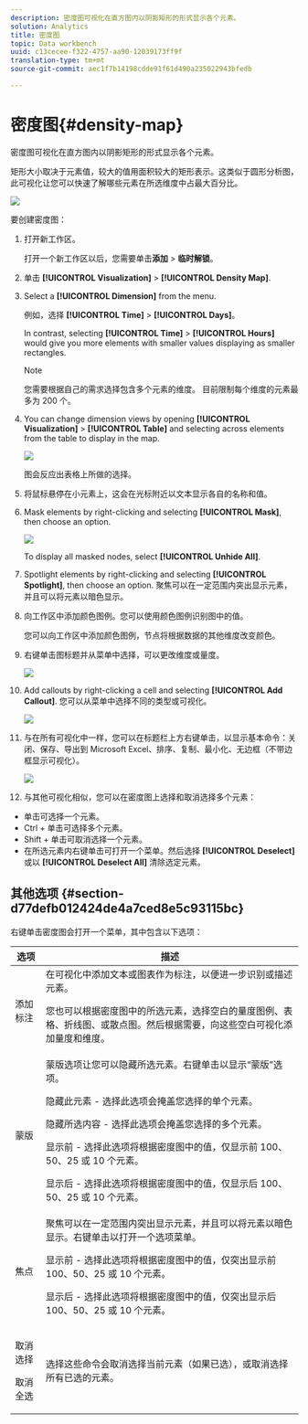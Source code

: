 ```yaml
---
description: 密度图可视化在直方图内以阴影矩形的形式显示各个元素。
solution: Analytics
title: 密度图
topic: Data workbench
uuid: c13cecee-f322-4757-aa90-12039173ff9f
translation-type: tm+mt
source-git-commit: aec1f7b14198cdde91f61d490a235022943bfedb

---
```



# 密度图{#density-map}

密度图可视化在直方图内以阴影矩形的形式显示各个元素。

矩形大小取决于元素值，较大的值用面积较大的矩形表示。这类似于圆形分析图，此可视化让您可以快速了解哪些元素在所选维度中占最大百分比。

![](assets/density_map_day_visits.png)

要创建密度图：

1. 打开新工作区。

   打开一个新工作区以后，您需要单击&#x200B;**添加** > **临时解锁**。
1. 单击 **[!UICONTROL Visualization]** > **[!UICONTROL Density Map]**.

1. Select a **[!UICONTROL Dimension]** from the menu.

   例如，选择 **[!UICONTROL Time]** > **[!UICONTROL Days]**。

   In contrast, selecting **[!UICONTROL Time]** > **[!UICONTROL Hours]** would give you more elements with smaller values displaying as smaller rectangles.

   >[!NOTE]
   >
   >您需要根据自己的需求选择包含多个元素的维度。 目前限制每个维度的元素最多为 200 个。

1. You can change dimension views by opening **[!UICONTROL Visualization]** > **[!UICONTROL Table]** and selecting across elements from the table to display in the map.

   ![](assets/density_map_day_selections.png)

   图会反应出表格上所做的选择。

1. 将鼠标悬停在小元素上，这会在光标附近以文本显示各自的名称和值。
1. Mask elements by right-clicking and selecting **[!UICONTROL Mask]**, then choose an option.

   ![](assets/density_map_day_mask.png)

   To display all masked nodes, select **[!UICONTROL Unhide All]**.

1. Spotlight elements by right-clicking and selecting **[!UICONTROL Spotlight]**, then choose an option. 聚焦可以在一定范围内突出显示元素，并且可以将元素以暗色显示。
1. 向工作区中添加颜色图例。您可以使用颜色图例识别图中的值。

   您可以向工作区中添加颜色图例，节点将根据数据的其他维度改变颜色。
1. 右键单击图标题并从菜单中选择，可以更改维度或量度。

   ![](assets/density_map_change_dim.png)

1. Add callouts by right-clicking a cell and selecting **[!UICONTROL Add Callout]**. 您可以从菜单中选择不同的类型或可视化。

   ![](assets/density_map_callout.png)

1. 与在所有可视化中一样，您可以在标题栏上方右键单击，以显示基本命令：关闭、保存、导出到 Microsoft Excel、排序、复制、最小化、无边框（不带边框显示可视化）。

   ![](assets/density_map_export.png)

1. 与其他可视化相似，您可以在密度图上选择和取消选择多个元素：

* 单击可选择一个元素。
* Ctrl + 单击可选择多个元素。
* Shift + 单击可取消选择一个元素。
* 在所选元素内右键单击可打开一个菜单。然后选择 **[!UICONTROL Deselect]** 或以 **[!UICONTROL Deselect All]** 清除选定元素。

## 其他选项 {#section-d77defb012424de4a7ced8e5c93115bc}

右键单击密度图会打开一个菜单，其中包含以下选项：

<table id="table_3ADA85031C834792BFD041E186962A41"> 
 <thead> 
  <tr> 
   <th colname="col1" class="entry"> 选项 </th> 
   <th colname="col2" class="entry"> 描述 </th> 
  </tr>
 </thead>
 <tbody> 
  <tr> 
   <td colname="col1"> 添加 标注 </td> 
   <td colname="col2">在可视化中添加文本或图表作为标注，以便进一步识别或描述元素。 <p>您也可以根据密度图中的所选元素，选择空白的量度图例、表格、折线图、或散点图。然后根据需要，向这些空白可视化添加量度和维度。 </p> </td> 
  </tr> 
  <tr> 
   <td colname="col1"> 蒙版 </td> 
   <td colname="col2">蒙版选项让您可以隐藏所选元素。右键单击以显示“蒙版”选项。 <p><span class="uicontrol">隐藏此元素</span> - 选择此选项会掩盖您选择的单个元素。 </p> <p><span class="uicontrol">隐藏所选内容</span> - 选择此选项会掩盖您选择的多个元素。 </p> <p><span class="uicontrol">显示前</span> - 选择此选项将根据密度图中的值，仅显示前 100、50、25 或 10 个元素。 </p> <p><span class="uicontrol">显示后</span> - 选择此选项将根据密度图中的值，仅显示后 100、50、25 或 10 个元素。 </p> </td> 
  </tr> 
  <tr> 
   <td colname="col1"> 焦点 </td> 
   <td colname="col2"> 聚焦可以在一定范围内突出显示元素，并且可以将元素以暗色显示。右键单击以打开一个选项菜单。 <p><span class="uicontrol">显示前</span> - 选择此选项将根据密度图中的值，仅突出显示前 100、50、25 或 10 个元素。 </p> <p><span class="uicontrol">显示后</span> - 选择此选项将根据密度图中的值，仅突出显示后 100、50、25 或 10 个元素。 </p> </td> 
  </tr> 
  <tr> 
   <td colname="col1"> <p>取消选择 </p> <p>取消全选 </p> </td> 
   <td colname="col2"> <p> 选择这些命令会取消选择当前元素（如果已选），或取消选择所有已选的元素。 </p> </td> 
  </tr> 
 </tbody> 
</table>


